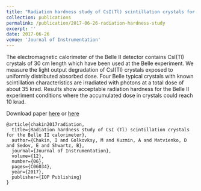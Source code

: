 ```yaml
---
title: "Radiation hardness study of CsI(Tl) scintillation crystals for the Belle II calorimeter"
collection: publications
permalink: /publication/2017-06-26-radiation-hardness-study
excerpt: ''
date: 2017-06-26
venue: 'Journal of Instrumentation'
---
```

The electromagnetic calorimeter of the Belle II detector contains CsI(Tl) crystals of
30 cm length which have been used at the Belle experiment. We measure the light output degradation 
of CsI(Tl) crystals exposed to uniformly distributed absorbed dose. Four Belle typical
crystals with known scintillation characteristics are irradiated with photons at a total dose of about
35 krad. Results show acceptable radiation hardness for the Belle II experiment conditions where
the accumulated dose in crystals could reach 10 krad.

Download paper [here](http://esf0.github.io/files/radiation_hardness.pdf) or 
[here](https://iopscience.iop.org/article/10.1088/1748-0221/12/06/C06034)

```
@article{chakin2017radiation,
  title={Radiation hardness study of CsI (Tl) scintillation crystals for the Belle II calorimeter},
  author={Chakin, I and Golkovksy, M and Kuzmin, A and Matvienko, D and Sedov, E and Shwartz, B},
  journal={Journal of Instrumentation},
  volume={12},
  number={06},
  pages={C06034},
  year={2017},
  publisher={IOP Publishing}
}
```